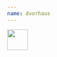 ```yaml
---
name: dvorhaus
---
```


<a href="https://personalgenomes.wordpress.com/author/dvorhaus/"> <img alt="" src="https://0.gravatar.com/avatar/6a1236e96a652bddd0d061768be65d0f?s=144&amp;d=https%3A%2F%2F0.gravatar.com%2Favatar%2Fad516503a11cd5ca435acc9bb6523536%3Fs%3D48&amp;r=G" class="avatar avatar-48 grav-hashed" height="48" width="48" originals="48" src-orig="https://0.gravatar.com/avatar/6a1236e96a652bddd0d061768be65d0f?s=48&amp;d=https%3A%2F%2F0.gravatar.com%2Favatar%2Fad516503a11cd5ca435acc9bb6523536%3Fs%3D48&amp;r=G" scale="3" id="grav-6a1236e96a652bddd0d061768be65d0f-0"></a>
